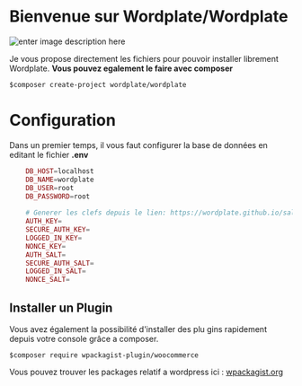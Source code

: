 ﻿# Bienvenue sur Wordplate/Wordplate

![enter image description here](https://image.noelshack.com/fichiers/2018/04/7/1517162216-wordplate.png)

Je vous propose directement les fichiers pour pouvoir installer librement Wordplate.
**Vous pouvez egalement le faire avec composer**
```
$composer create-project wordplate/wordplate
```


# Configuration

Dans un premier temps, il vous faut configurer la base de données en editant le fichier **.env**

```PHP
	DB_HOST=localhost
	DB_NAME=wordplate
	DB_USER=root
	DB_PASSWORD=root
	
	# Generer les clefs depuis le lien: https://wordplate.github.io/salt/
	AUTH_KEY=
	SECURE_AUTH_KEY=
	LOGGED_IN_KEY=
	NONCE_KEY=
	AUTH_SALT=
	SECURE_AUTH_SALT=
	LOGGED_IN_SALT=
	NONCE_SALT=
```

## Installer un Plugin

Vous avez également la possibilité d'installer des plu gins rapidement depuis votre console grâce a composer.
```
$composer require wpackagist-plugin/woocommerce
```

Vous pouvez trouver les packages relatif a wordpress ici : [wpackagist.org](https://wpackagist.org/)




